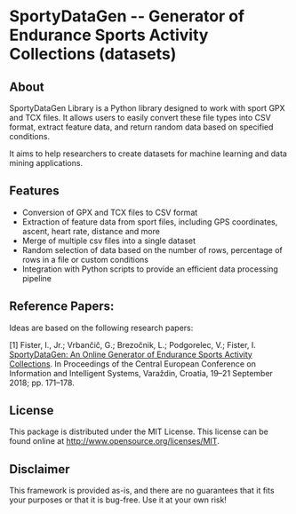 # SportyDataGen -- Generator of Endurance Sports Activity Collections (datasets)

## About

SportyDataGen Library is a Python library designed to work with sport GPX and TCX files. It allows users to easily convert these file types into CSV format, extract feature data, and return random data based on specified conditions.

It aims to help researchers to create datasets for machine learning and data mining applications.

## Features
* Conversion of GPX and TCX files to CSV format
* Extraction of feature data from sport files, including GPS coordinates, ascent, heart rate, distance and more
* Merge of multiple csv files into a single dataset
* Random selection of data based on the number of rows, percentage of rows in a file or custom conditions
* Integration with Python scripts to provide an efficient data processing pipeline

## Reference Papers:

Ideas are based on the following research papers:

[1] Fister, I., Jr.; Vrbančič, G.; Brezočnik, L.; Podgorelec, V.; Fister, I. [SportyDataGen: An Online Generator of Endurance Sports Activity Collections](https://www.iztok-jr-fister.eu/static/publications/225.pdf). In Proceedings of the Central European Conference on Information and Intelligent Systems, Varaždin, Croatia, 19–21 September 2018; pp. 171–178.

## License

This package is distributed under the MIT License. This license can be found online at <http://www.opensource.org/licenses/MIT>.

## Disclaimer

This framework is provided as-is, and there are no guarantees that it fits your purposes or that it is bug-free. Use it at your own risk!

